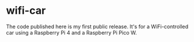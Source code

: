 # wifi-car
The code published here is my first public release. It's for a WiFi-controlled car using a Raspberry Pi 4 and a Raspberry Pi Pico W.
